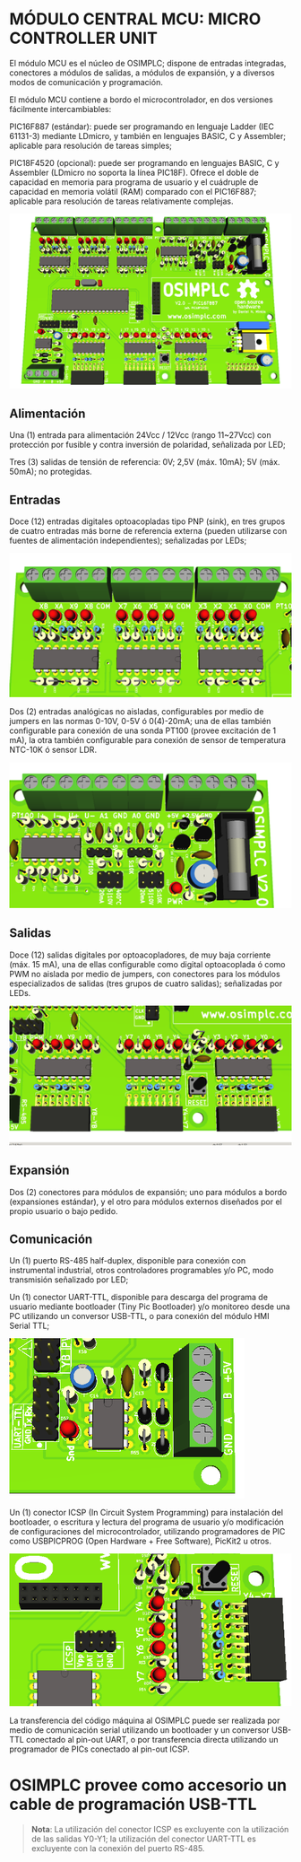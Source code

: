 # MÓDULO CENTRAL MCU: MICRO CONTROLLER UNIT

El módulo MCU es el núcleo de OSIMPLC; dispone de entradas integradas, conectores a
módulos de salidas, a módulos de expansión, y a diversos modos de comunicación y
programación.

El módulo MCU contiene a bordo el microcontrolador, en dos versiones fácilmente
intercambiables:

PIC16F887 (estándar): puede ser programando en lenguaje Ladder (IEC 61131-3)
mediante LDmicro, y también en lenguajes BASIC, C y Assembler; aplicable para
resolución de tareas simples;

PIC18F4520 (opcional): puede ser programando en lenguajes BASIC, C y Assembler
(LDmicro no soporta la línea PIC18F). Ofrece el doble de capacidad en memoria para
programa de usuario y el cuádruple de capacidad en memoria volátil (RAM) comparado
con el PIC16F887; aplicable para resolución de tareas relativamente complejas.

![MCU](../images/mcu.png)

## Alimentación

Una (1) entrada para alimentación 24Vcc / 12Vcc (rango 11~27Vcc) con protección por
fusible y contra inversión de polaridad, señalizada por LED;

Tres (3) salidas de tensión de referencia: 0V; 2,5V (máx. 10mA); 5V (máx. 50mA); no
protegidas.

## Entradas

Doce (12) entradas digitales optoacopladas tipo PNP (sink), en tres grupos de cuatro
entradas más borne de referencia externa (pueden utilizarse con fuentes de alimentación
independientes); señalizadas por LEDs;

![Digital inputs](../images/digital_inputs.png)


Dos (2) entradas analógicas no aisladas, configurables por medio de jumpers en las
normas 0-10V, 0-5V ó 0(4)-20mA; una de ellas también configurable para conexión de una
sonda PT100 (provee excitación de 1 mA), la otra también configurable para conexión de
sensor de temperatura NTC-10K ó sensor LDR.

![Analog Inputs + Power](../images/analog_inputs+power.png)


## Salidas

Doce (12) salidas digitales por optoacopladores, de muy baja corriente (máx. 15 mA), una
de ellas configurable como digital optoacoplada ó como PWM no aislada por medio de
jumpers, con conectores para los módulos especializados de salidas (tres grupos de
cuatro salidas); señalizadas por LEDs.

![Outputs](../images/outputs.png)

## Expansión

Dos (2) conectores para módulos de expansión; uno para módulos a bordo (expansiones
estándar), y el otro para módulos externos diseñados por el propio usuario o bajo pedido.

## Comunicación

Un (1) puerto RS-485 half-duplex, disponible para conexión con instrumental industrial,
otros controladores programables y/o PC, modo transmisión señalizado por LED;

Un (1) conector UART-TTL, disponible para descarga del programa de usuario mediante
bootloader (Tiny Pic Bootloader) y/o monitoreo desde una PC utilizando un conversor
USB-TTL, o para conexión del módulo HMI Serial TTL;

![TTL-RS485](../images/ttl-rs485.png)

Un (1) conector ICSP (In Circuit System Programming) para instalación del bootloader, o
escritura y lectura del programa de usuario y/o modificación de configuraciones del
microcontrolador, utilizando programadores de PIC como USBPICPROG (Open Hardware + Free Software), PicKit2 u otros.

![ICSP](../images/ICSP_reset.png)


La transferencia del código máquina al OSIMPLC puede ser realizada por medio de
comunicación serial utilizando un bootloader y un conversor USB-TTL conectado al pin-out
UART, o por transferencia directa utilizando un programador de PICs conectado al pin-out
ICSP.


**OSIMPLC provee como accesorio un cable de programación USB-TTL**
==========

> **Nota**:
> La utilización del conector ICSP es excluyente con la utilización de las salidas Y0-Y1; la
> utilización del conector UART-TTL es excluyente con la conexión del puerto RS-485.
